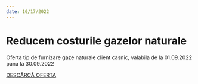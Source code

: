 ```yaml
---
date: 10/17/2022
---
```


# Reducem costurile gazelor naturale

Oferta tip de furnizare gaze naturale client casnic, valabila de la 01.09.2022 pana la 30.09.2022

[DESCĂRCĂ OFERTA](./homepage/notificari/Ofertatipgazecasnic0922.pdf)
